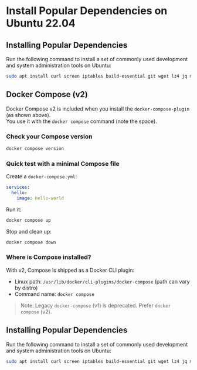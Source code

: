 # Install Popular Dependencies on Ubuntu 22.04
## Installing Popular Dependencies

Run the following command to install a set of commonly used development and system administration tools on Ubuntu:

```bash
sudo apt install curl screen iptables build-essential git wget lz4 jq make gcc nano automake autoconf tmux htop nvme-cli libgbm1 pkg-config libssl-dev libleveldb-dev tar clang bsdmainutils ncdu unzip libleveldb-dev ca-certificates -y
```

## Docker Compose (v2)

Docker Compose v2 is included when you install the `docker-compose-plugin` (as shown above).  
You use it with the `docker compose` command (note the space).

### Check your Compose version
```bash
docker compose version
```

### Quick test with a minimal Compose file
Create a `docker-compose.yml`:
```yaml
services:
  hello:
    image: hello-world
```

Run it:
```bash
docker compose up
```

Stop and clean up:
```bash
docker compose down
```

### Where is Compose installed?
With v2, Compose is shipped as a Docker CLI plugin:
- Linux path: `/usr/lib/docker/cli-plugins/docker-compose` (path can vary by distro)
- Command name: `docker compose`

> Note: Legacy `docker-compose` (v1) is deprecated. Prefer `docker compose` (v2).

## Installing Popular Dependencies

Run the following command to install a set of commonly used development and system administration tools on Ubuntu:

```bash
sudo apt install curl screen iptables build-essential git wget lz4 jq make gcc nano automake autoconf tmux htop nvme-cli libgbm1 pkg-config libssl-dev libleveldb-dev tar clang bsdmainutils ncdu unzip libleveldb-dev ca-certificates -y
```
